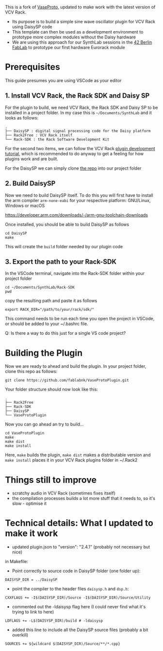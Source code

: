 This is a fork of [VaseProto](https://github.com/stephenhensley/VaseProto), updated to make work with the latest version of VCV Rack.

- Its purpose is to build a simple sine wave oscillator plugin for VCV Rack using DaisySP code
- This template can then be used as a development environment to prototype more complex modules without the Daisy hardware
- We are using this approach for our SynthLab sessions in the [42 Berlin FabLab](https://workish.berlin/fablab) to prototype our first hardware Eurorack module

# Prerequisites

This guide presumes you are using VSCode as your editor

## 1. Install VCV Rack, the Rack SDK and Daisy SP

For the plugin to build, we need VCV Rack, the Rack SDK and Daisy SP to be installed in a project folder. In my case this is `~/Documents/SynthLab` and it looks as follows:

```
.
├── DaisySP : digital signal processing code for the Daisy platform
├── Rack2Free : VCV Rack itself
└── Rack-SDK : the Rack Software Development Kit
```

For the second two items, we can follow the VCV Rack [plugin development tutorial](https://vcvrack.com/manual/PluginDevelopmentTutorial), which is recommended to do anyway to get a feeling for how plugins work and are built.

For the DaisySP we can simply clone [the repo](https://github.com/electro-smith/DaisySP) into our project folder

## 2. Build DaisySP

Now we need to build DaisySP itself. To do this you will first have to install the arm compiler `arm-none-eabi` for your respective platform: GNU/Linux, Windows or macOS

https://developer.arm.com/downloads/-/arm-gnu-toolchain-downloads

Once installed, you should be able to build DaisySP as follows
```
cd DaisySP
make
```

This will create the `build` folder needed by our plugin code

## 3. Export the path to your Rack-SDK

In the VSCode terminal, navigate into the Rack-SDK folder within your project folder

```
cd ~/Documents/SynthLab/Rack-SDK
pwd
```
copy the resulting path and paste it as follows
```
export RACK_DIR="/path/to/your/rack/sdk/"
```

This command needs to be run each time you open the project in VSCode, or should be added to your ~/.bashrc file.

Q: Is there a way to do this just for a single VS code project?

# Building the Plugin

Now we are ready to ahead and build the plugin. In your project folder, clone this repo as follows:

`git clone https://github.com/fablabnk/VaseProtoPlugin.git`

Your folder structure should now look like this:

```
.
├── Rack2Free
├── Rack-SDK
├── DaisySP
└── VaseProtoPlugin
```

Now you can go ahead an try to build...

```
cd VaseProtoPlugin
make
make dist
make install
```

Here, `make` builds the plugin, `make dist` makes a distributable version and `make install` places it in your VCV Rack plugins folder in ~/.Rack2

# Things still to improve

- scratchy audio in VCV Rack (sometimes fixes itself)
- the compilation processes builds a lot more stuff that it needs to, so it's slow - optimise it

# Technical details: What I updated to make it work

- updated plugin.json to "version": "2.4.1" (probably not necessary but nice)

in Makefile:
- Point correctly to source code in DaisySP folder (one folder up):
```
DAISYSP_DIR = ../DaisySP
```
- point the compiler to the header files `daisysp.h` and `dsp.h`:
```
CXXFLAGS += -I$(DAISYSP_DIR)/Source -I$(DAISYSP_DIR)/Source/Utility
```
- commented out the -ldaisysp flag here (I could never find what it's trying to link to here)
```
LDFLAGS += -L$(DAISYSP_DIR)/build # -ldaisysp
```
- added this line to include all the DaisySP source files (probably a bit overkill)
```
SOURCES += ${wildcard $(DAISYSP_DIR)/Source/**/*.cpp}
```

